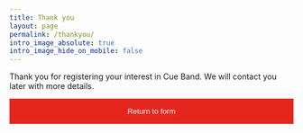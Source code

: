 ```yaml
---
title: Thank you
layout: page
permalink: /thankyou/
intro_image_absolute: true
intro_image_hide_on_mobile: false
---
```


Thank you for registering your interest in Cue Band. We will contact you later with more details.
<div style="display: flex; flex-direction: column;">
    <button type="button" style="height: 45px; background-color: #E5261F; color: white; border: 0" onClick="javascript:window.location.href='/getinvolved'">Return to form</button>
</div>

